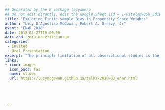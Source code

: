 ```yaml
---
## Generated by the R package lazyapero
## Do not edit directly, edit the Google Sheet [id = 1-PItelqpv0Sb_LdiEDqb8O3D_Roii5nVTL07IRVbRtA]
title: "Exploring Finite-sample Bias in Propensity Score Weights"
author: "Lucy D'Agostino McGowan, Robert A. Greevy, Jr"
event: "ENAR 2018"
date: 2018-03-27T15:00:00
date_end: 2018-03-27T15:30:00
categories:
 - Invited
 - Oral Presentation
excerpt: "The principle limitation of all observational studies is the potential for unmeasured confounding. Various study designs may perform similarly in controlling for bias due to measured confounders while differing in their sensitivity to unmeasured confounding. Design sensitivity (Rosenbaum, 2004) quantifies the strength of an unmeasured confounder needed to nullify an observed finding. In this presentation, we explore how robust certain study designs are to various unmeasured confounding scenarios. We focus particularly on two exciting new study designs - ATM and ATO weights. We illustrate the performance in a large electronic health records based study and provide recommendations for sensitivity to unmeasured confounding analyses in ATM and ATO weighted studies, focusing primarily on the potential reduction in finite-sample bias."
links:
- icon: images
  icon_pack: fas
  name: slides
  url: https://lucymcgowan.github.io/talks/2018-03_enar.html





---
```

